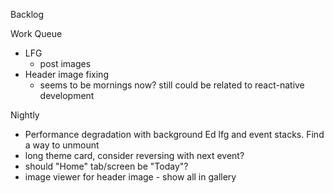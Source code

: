 Backlog

Work Queue
* LFG
  * post images
* Header image fixing
  * seems to be mornings now? still could be related to react-native development

Nightly
* Performance degradation with background Ed lfg and event stacks. Find a way to unmount
* long theme card, consider reversing with next event?
* should "Home" tab/screen be "Today"?
* image viewer for header image - show all in gallery
